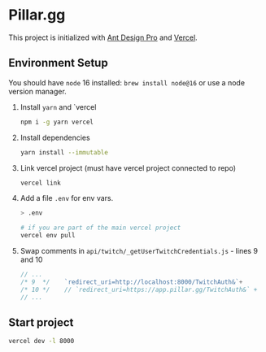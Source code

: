 # Pillar.gg

This project is initialized with [Ant Design Pro](https://pro.ant.design) and [Vercel](https://vercel.com).

## Environment Setup

You should have `node` 16 installed: `brew install node@16` or use a node version manager.

1. Install `yarn` and `vercel

   ```sh
   npm i -g yarn vercel
   ```

2. Install dependencies

   ```sh
   yarn install --immutable
   ```

3. Link vercel project (must have vercel project connected to repo)

   ```sh
   vercel link
   ```

4. Add a file `.env` for env vars.

   ```sh
   > .env

   # if you are part of the main vercel project
   vercel env pull
   ```

5. Swap comments in `api/twitch/_getUserTwitchCredentials.js` - lines 9 and 10

   ```js
   // ...
   /* 9  */    `redirect_uri=http://localhost:8000/TwitchAuth&`+
   /* 10 */    // `redirect_uri=https://app.pillar.gg/TwitchAuth&` +
   // ...
   ```

## Start project

```sh
vercel dev -l 8000
```
